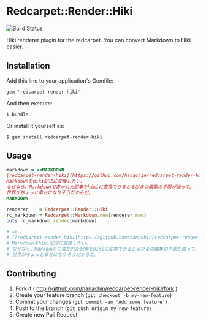 # Redcarpet::Render::Hiki
[![Build Status](https://travis-ci.org/hanachin/redcarpet-render-hiki.svg)](https://travis-ci.org/hanachin/redcarpet-render-hiki)

Hiki renderer plugin for the redcarpet. You can convert Markdown to Hiki easier.

## Installation

Add this line to your application's Gemfile:

    gem 'redcarpet-render-hiki'

And then execute:

    $ bundle

Or install it yourself as:

    $ gem install redcarpet-render-hiki

## Usage

```rb
markdown = <<MARKDOWN
[redcarpet-render-hiki](https://github.com/hanachin/redcarpet-render-hiki)で、
Markdownをhiki記法に変換したい。
なぜなら、Markdownで書かれた記事をhikiに変換できるとるびまの編集の手間が減って、
世界がちょっと幸せになりそうだからだ。
MARKDOWN

renderer    = Redcarpet::Render::Hiki
rc_markdown = Redcarpet::Markdown.new(renderer.new)
puts rc_markdown.render(markdown)

# =>
# [[redcarpet-render-hiki|https://github.com/hanachin/redcarpet-render-hiki]]で、
# Markdownをhiki記法に変換したい。
# なぜなら、Markdownで書かれた記事をhikiに変換できるとるびまの編集の手間が減って、
# 世界がちょっと幸せになりそうだからだ。
```

## Contributing

1. Fork it ( http://github.com/hanachin/redcarpet-render-hiki/fork )
2. Create your feature branch (`git checkout -b my-new-feature`)
3. Commit your changes (`git commit -am 'Add some feature'`)
4. Push to the branch (`git push origin my-new-feature`)
5. Create new Pull Request
